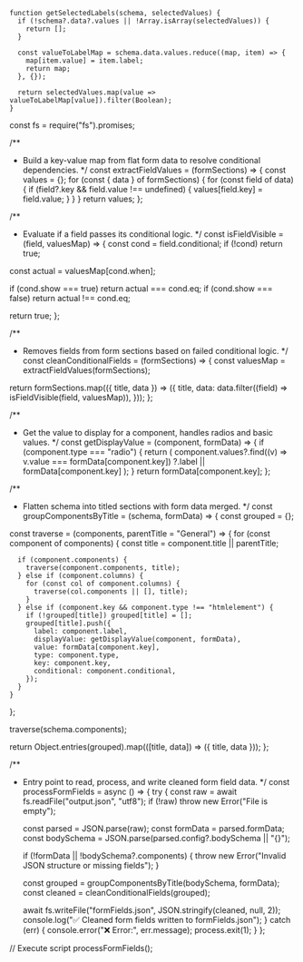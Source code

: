 ```
function getSelectedLabels(schema, selectedValues) {
  if (!schema?.data?.values || !Array.isArray(selectedValues)) {
    return [];
  }

  const valueToLabelMap = schema.data.values.reduce((map, item) => {
    map[item.value] = item.label;
    return map;
  }, {});

  return selectedValues.map(value => valueToLabelMap[value]).filter(Boolean);
}

```


const fs = require("fs").promises;

/**
 * Build a key-value map from flat form data to resolve conditional dependencies.
 */
const extractFieldValues = (formSections) => {
  const values = {};
  for (const { data } of formSections) {
    for (const field of data) {
      if (field?.key && field.value !== undefined) {
        values[field.key] = field.value;
      }
    }
  }
  return values;
};

/**
 * Evaluate if a field passes its conditional logic.
 */
const isFieldVisible = (field, valuesMap) => {
  const cond = field.conditional;
  if (!cond) return true;

  const actual = valuesMap[cond.when];

  if (cond.show === true) return actual === cond.eq;
  if (cond.show === false) return actual !== cond.eq;

  return true;
};

/**
 * Removes fields from form sections based on failed conditional logic.
 */
const cleanConditionalFields = (formSections) => {
  const valuesMap = extractFieldValues(formSections);

  return formSections.map(({ title, data }) => ({
    title,
    data: data.filter((field) => isFieldVisible(field, valuesMap)),
  }));
};

/**
 * Get the value to display for a component, handles radios and basic values.
 */
const getDisplayValue = (component, formData) => {
  if (component.type === "radio") {
    return (
      component.values?.find((v) => v.value === formData[component.key])
        ?.label || formData[component.key]
    );
  }
  return formData[component.key];
};

/**
 * Flatten schema into titled sections with form data merged.
 */
const groupComponentsByTitle = (schema, formData) => {
  const grouped = {};

  const traverse = (components, parentTitle = "General") => {
    for (const component of components) {
      const title = component.title || parentTitle;

      if (component.components) {
        traverse(component.components, title);
      } else if (component.columns) {
        for (const col of component.columns) {
          traverse(col.components || [], title);
        }
      } else if (component.key && component.type !== "htmlelement") {
        if (!grouped[title]) grouped[title] = [];
        grouped[title].push({
          label: component.label,
          displayValue: getDisplayValue(component, formData),
          value: formData[component.key],
          type: component.type,
          key: component.key,
          conditional: component.conditional,
        });
      }
    }
  };

  traverse(schema.components);

  return Object.entries(grouped).map(([title, data]) => ({ title, data }));
};

/**
 * Entry point to read, process, and write cleaned form field data.
 */
const processFormFields = async () => {
  try {
    const raw = await fs.readFile("output.json", "utf8");
    if (!raw) throw new Error("File is empty");

    const parsed = JSON.parse(raw);
    const formData = parsed.formData;
    const bodySchema = JSON.parse(parsed.config?.bodySchema || "{}");

    if (!formData || !bodySchema?.components) {
      throw new Error("Invalid JSON structure or missing fields");
    }

    const grouped = groupComponentsByTitle(bodySchema, formData);
    const cleaned = cleanConditionalFields(grouped);

    await fs.writeFile("formFields.json", JSON.stringify(cleaned, null, 2));
    console.log("✅ Cleaned form fields written to formFields.json");
  } catch (err) {
    console.error("❌ Error:", err.message);
    process.exit(1);
  }
};

// Execute script
processFormFields();
